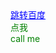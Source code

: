 
<html>
    <head>
	    <meta charset="utf-8">
	    <title>第一个网页</title>
    </head>
	<style>
		 a#linkToBaidu:hover{
		 color:red;}
		 #linkToBaidu{
		 color:blue;}
		 .settingColor{
		 color:green;}
    </style>
	<body>
	    <a href="http://www.baidu.com" id="linkToBaidu">跳转百度</a>
		<div class="settingColor">点我</div>
		<div class="settingColor">call me</div>
	</body>
</html>
